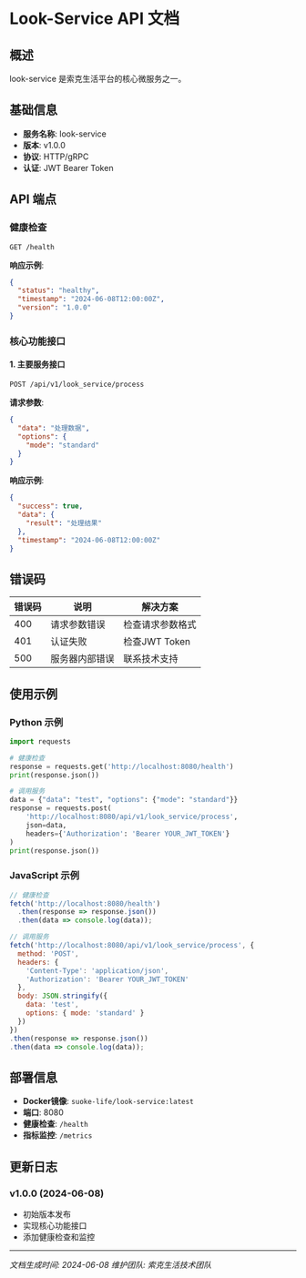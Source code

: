 # Look-Service API 文档

## 概述

look-service 是索克生活平台的核心微服务之一。

## 基础信息

- **服务名称**: look-service
- **版本**: v1.0.0
- **协议**: HTTP/gRPC
- **认证**: JWT Bearer Token

## API 端点

### 健康检查

```http
GET /health
```

**响应示例**:
```json
{
  "status": "healthy",
  "timestamp": "2024-06-08T12:00:00Z",
  "version": "1.0.0"
}
```

### 核心功能接口

#### 1. 主要服务接口

```http
POST /api/v1/look_service/process
```

**请求参数**:
```json
{
  "data": "处理数据",
  "options": {
    "mode": "standard"
  }
}
```

**响应示例**:
```json
{
  "success": true,
  "data": {
    "result": "处理结果"
  },
  "timestamp": "2024-06-08T12:00:00Z"
}
```

## 错误码

| 错误码 | 说明 | 解决方案 |
|--------|------|----------|
| 400 | 请求参数错误 | 检查请求参数格式 |
| 401 | 认证失败 | 检查JWT Token |
| 500 | 服务器内部错误 | 联系技术支持 |

## 使用示例

### Python 示例

```python
import requests

# 健康检查
response = requests.get('http://localhost:8080/health')
print(response.json())

# 调用服务
data = {"data": "test", "options": {"mode": "standard"}}
response = requests.post(
    'http://localhost:8080/api/v1/look_service/process',
    json=data,
    headers={'Authorization': 'Bearer YOUR_JWT_TOKEN'}
)
print(response.json())
```

### JavaScript 示例

```javascript
// 健康检查
fetch('http://localhost:8080/health')
  .then(response => response.json())
  .then(data => console.log(data));

// 调用服务
fetch('http://localhost:8080/api/v1/look_service/process', {
  method: 'POST',
  headers: {
    'Content-Type': 'application/json',
    'Authorization': 'Bearer YOUR_JWT_TOKEN'
  },
  body: JSON.stringify({
    data: 'test',
    options: { mode: 'standard' }
  })
})
.then(response => response.json())
.then(data => console.log(data));
```

## 部署信息

- **Docker镜像**: `suoke-life/look-service:latest`
- **端口**: 8080
- **健康检查**: `/health`
- **指标监控**: `/metrics`

## 更新日志

### v1.0.0 (2024-06-08)
- 初始版本发布
- 实现核心功能接口
- 添加健康检查和监控

---

*文档生成时间: 2024-06-08*
*维护团队: 索克生活技术团队*
